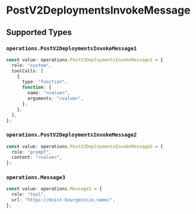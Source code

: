# PostV2DeploymentsInvokeMessage


## Supported Types

### `operations.PostV2DeploymentsInvokeMessage1`

```typescript
const value: operations.PostV2DeploymentsInvokeMessage1 = {
  role: "system",
  toolCalls: [
    {
      type: "function",
      function: {
        name: "<value>",
        arguments: "<value>",
      },
    },
  ],
};
```

### `operations.PostV2DeploymentsInvokeMessage2`

```typescript
const value: operations.PostV2DeploymentsInvokeMessage2 = {
  role: "prompt",
  content: "<value>",
};
```

### `operations.Message3`

```typescript
const value: operations.Message3 = {
  role: "tool",
  url: "https://moist-bourgeoisie.name/",
};
```

